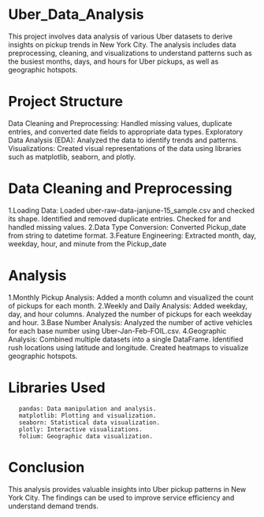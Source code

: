 # Uber_Data_Analysis
This project involves data analysis of various Uber datasets to derive insights on pickup trends in New York City. The analysis includes data preprocessing, cleaning, and visualizations to understand patterns such as the busiest months, days, and hours for Uber pickups, as well as geographic hotspots.
# Project Structure
Data Cleaning and Preprocessing: Handled missing values, duplicate entries, and converted date fields to appropriate data types.
Exploratory Data Analysis (EDA): Analyzed the data to identify trends and patterns.
Visualizations: Created visual representations of the data using libraries such as matplotlib, seaborn, and plotly.
# Data Cleaning and Preprocessing
1.Loading Data:
 Loaded uber-raw-data-janjune-15_sample.csv and checked its shape.
 Identified and removed duplicate entries.
 Checked for and handled missing values.
2.Data Type Conversion:
  Converted Pickup_date from string to datetime format.
3.Feature Engineering:
  Extracted month, day, weekday, hour, and minute from the Pickup_date
# Analysis
1.Monthly Pickup Analysis:
   Added a month column and visualized the count of pickups for each month.
2.Weekly and Daily Analysis:
   Added weekday, day, and hour columns.
   Analyzed the number of pickups for each weekday and hour.
3.Base Number Analysis:
  Analyzed the number of active vehicles for each base number using Uber-Jan-Feb-FOIL.csv.
4.Geographic Analysis:
   Combined multiple datasets into a single DataFrame.
   Identified rush locations using latitude and longitude.
   Created heatmaps to visualize geographic hotspots.
   # Libraries Used
       pandas: Data manipulation and analysis.
       matplotlib: Plotting and visualization.
       seaborn: Statistical data visualization.
       plotly: Interactive visualizations.
       folium: Geographic data visualization.
  # Conclusion
This analysis provides valuable insights into Uber pickup patterns in New York City. The findings can be used to improve service efficiency and understand demand trends.

